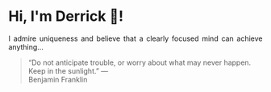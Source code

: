 # Hi, I'm Derrick 👋!
<p align="justify">I admire uniqueness and believe that a clearly focused mind can achieve anything...</p> 
<!-- #quote-start -->
<blockquote>&ldquo;Do not anticipate trouble, or worry about what may never happen. Keep in the sunlight.&rdquo; &mdash; <footer>Benjamin Franklin</footer></blockquote>
<!-- #quote-end -->
